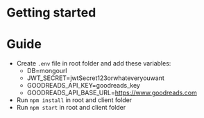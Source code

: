 
Getting started
=====

# Guide

* Create `.env` file in root folder and add these variables:
  * DB=mongourl
  * JWT_SECRET=jwtSecret123orwhateveryouwant
  * GOODREADS_API_KEY=goodreads_key
  * GOODREADS_API_BASE_URL=https://www.goodreads.com
* Run `npm install` in root and client folder
* Run `npm start` in root and client folder
